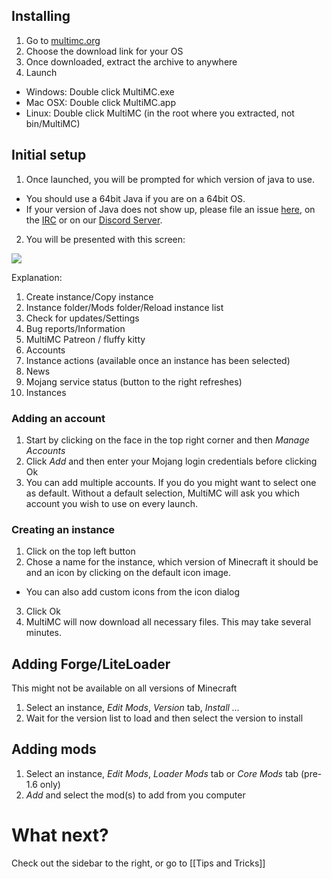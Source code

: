 ## Installing

1. Go to [multimc.org](http://multimc.org/#Download%20&%20Install)
2. Choose the download link for your OS
3. Once downloaded, extract the archive to anywhere
4. Launch 
 * Windows: Double click MultiMC.exe
 * Mac OSX: Double click MultiMC.app
 * Linux: Double click MultiMC (in the root where you extracted, not bin/MultiMC)

## Initial setup

1. Once launched, you will be prompted for which version of java to use.
 * You should use a 64bit Java if you are on a 64bit OS.
 * If your version of Java does not show up, please file an issue [here](https://github.com/MultiMC/MultiMC5/wiki/Report-a-Bug), on the [IRC](http://webchat.esper.net/?nick=&channels=MultiMC) or on our [Discord Server](https://discordapp.com/invite/98JHQ).
2. You will be presented with this screen:

![](http://i.imgur.com/Du2xsmI.png)

Explanation:

1. Create instance/Copy instance
2. Instance folder/Mods folder/Reload instance list
3. Check for updates/Settings
4. Bug reports/Information
5. MultiMC Patreon / fluffy kitty
6. Accounts
7. Instance actions (available once an instance has been selected)
8. News
9. Mojang service status (button to the right refreshes)
10. Instances

### Adding an account

1. Start by clicking on the face in the top right corner and then _Manage Accounts_
2. Click _Add_ and then enter your Mojang login credentials before clicking Ok
3. You can add multiple accounts. If you do you might want to select one as default. Without a default selection, MultiMC will ask you which account you wish to use on every launch.

### Creating an instance

1. Click on the top left button
2. Chose a name for the instance, which version of Minecraft it should be and an icon by clicking on the default icon image.
 * You can also add custom icons from the icon dialog
3. Click Ok
4. MultiMC will now download all necessary files. This may take several minutes.

## Adding Forge/LiteLoader

This might not be available on all versions of Minecraft

1. Select an instance, _Edit Mods_, _Version_ tab, _Install ..._
2. Wait for the version list to load and then select the version to install

## Adding mods

1. Select an instance, _Edit Mods_, _Loader Mods_ tab or _Core Mods_ tab (pre-1.6 only)
2. _Add_ and select the mod(s) to add from you computer

# What next?

Check out the sidebar to the right, or go to [[Tips and Tricks]]